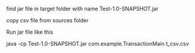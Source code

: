 find jar file in target folder with name Test-1.0-SNAPSHOT.jar

copy csv file from sources folder

Run jar file like this

java -cp Test-1.0-SNAPSHOT.jar com.example.TransactionMain t_csv.csv
